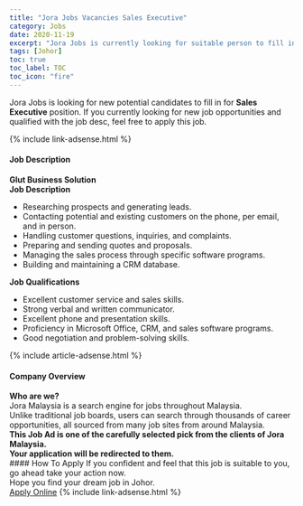 ```yaml
---
title: "Jora Jobs Vacancies Sales Executive" 
category: Jobs 
date: 2020-11-19 
excerpt: "Jora Jobs is currently looking for suitable person to fill in the Sales Executive which positioned at Johor" 
tags: [Johor] 
toc: true 
toc_label: TOC 
toc_icon: "fire" 
--- 
```


<p>Jora Jobs is looking for new potential candidates to fill in for <b>Sales Executive</b> position. If you currently looking for new job opportunities and qualified with the job desc, feel free to apply this job.
</p>{% include link-adsense.html %} 
<div><div><div><h4>Job Description</h4></div></div><div><div><span><div><div><strong>Glut Business Solution</strong></div><div><div><strong>Job Description</strong></div><ul><li>Researching prospects and generating leads.</li><li>Contacting potential and existing customers on the phone, per email, and in person.</li><li>Handling customer questions, inquiries, and complaints.</li><li>Preparing and sending quotes and proposals.</li><li>Managing the sales process through specific software programs.</li><li>Building and maintaining a CRM database.</li></ul><div><div><strong>Job Qualifications</strong></div><ul><li>Excellent customer service and sales skills.</li><li>Strong verbal and written communicator.</li><li>Excellent phone and presentation skills.</li><li>Proficiency in Microsoft Office, CRM, and sales software programs.</li><li>Good negotiation and problem-solving skills.</li></ul></div></div></div></span></div></div></div> 
{% include article-adsense.html %} 
<div><div><div><h4>Company Overview</h4></div></div><div><div><span><div><div>
<strong>Who are we?</strong></div>
<div>
	Jora Malaysia is a search engine for jobs throughout Malaysia.<br>
	Unlike traditional job boards, users can search through thousands of career opportunities, all sourced from many job sites from around Malaysia.&#160;</div>
<div>
<div>
<strong>This Job Ad is one of the carefully selected pick from the clients of Jora Malaysia.</strong></div>
<div>
<strong>Your application will be redirected to them.</strong></div>
</div></div></span></div></div></div> 
#### How To Apply 
If you confident and feel that this job is suitable to you, go ahead take your action now. <br/> 
Hope you find your dream job in Johor. <br/> 
<a href="https://www.jobstreet.com.my/en/job/sales-executive-4427241?jobId=jobstreet-my-job-4427241&sectionRank=22&token=0~5c78bd40-a3ad-4a05-90d9-54ba6c2e3f9c&fr=SRP%20View%20In%20New%20Ta" class="btn btn--info" target="_blank" rel="nofollow noopenner">Apply Online</a> 
{% include link-adsense.html %} 